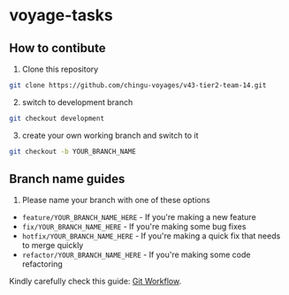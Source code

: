 # voyage-tasks

## How to contibute

1. Clone this repository

```sh
git clone https://github.com/chingu-voyages/v43-tier2-team-14.git
```

2. switch to development branch

```sh
git checkout development
```

3. create your own working branch and switch to it

```sh
git checkout -b YOUR_BRANCH_NAME
```

## Branch name guides

1. Please name your branch with one of these options

- `feature/YOUR_BRANCH_NAME_HERE` - If you're making a new feature
- `fix/YOUR_BRANCH_NAME_HERE` - If you're making some bug fixes
- `hotfix/YOUR_BRANCH_NAME_HERE` - If you're making a quick fix that needs to merge quickly
- `refactor/YOUR_BRANCH_NAME_HERE` - If you're making some code refactoring

Kindly carefully check this guide: [Git Workflow](https://www.notion.so/Git-Workflow-89fc4fd7ac98413e9f008bccdad2459a).
